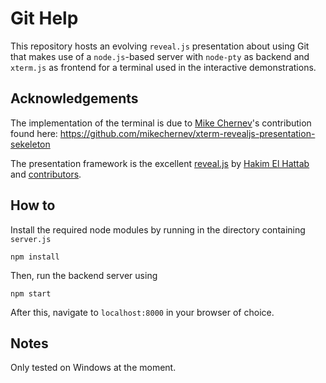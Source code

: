 # Git Help
This repository hosts an evolving `reveal.js` presentation about using Git that makes use of a `node.js`-based server with `node-pty` as backend and `xterm.js` as frontend for a terminal used in the interactive demonstrations.

## Acknowledgements

The implementation of the terminal is due to [Mike Chernev](https://www.mikechernev.com/)'s contribution found here: https://github.com/mikechernev/xterm-revealjs-presentation-sekeleton

The presentation framework is the excellent [reveal.js](https://revealjs.com/) by [Hakim El Hattab](https://hakim.se/) and [contributors](https://github.com/hakimel/reveal.js/graphs/contributors).

## How to

Install the required node modules by running in the directory containing `server.js`

`npm install`

Then, run the backend server using

`npm start`

After this, navigate to `localhost:8000` in your browser of choice.

## Notes

Only tested on Windows at the moment.
